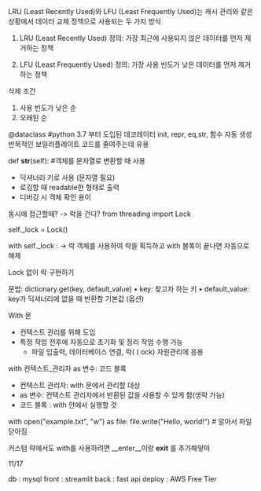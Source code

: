 LRU (Least Recently Used)와 LFU (Least Frequently Used)는 캐시 관리와 같은 상황에서 데이터 교체 정책으로 사용되는 두 가지 방식

1. LRU (Least Recently Used)
정의: 가장 최근에 사용되지 않은 데이터를 먼저 제거하는 정책

2. LFU (Least Frequently Used)
정의: 가장 사용 빈도가 낮은 데이터를 먼저 제거하는 정책


삭제 조건
1. 사용 빈도가 낮은 순
2. 오래된 순


@dataclass #python 3.7 부터 도입된 데코레이터 init, repr, eq,str, 함수 자동 생성
 반복적인 보일러플레이트 코드를 줄여주는데 유용



def __str__(self): #객체를 문자열로 변환할 때 사용

- 딕셔너리 키로 사용 (문자열 필요)
- 로깅할 때 readable한 형태로 출력
- 디버깅 시 객체 확인 용이

동시에 접근할때?
->  락을 건다?
from threading import Lock

self._lock = Lock()

with self._lock :
-> 락 객체를 사용하여 락을 획득하고 with 블록이 끝나면 자동으로 해제


Lock 없이 락 구현하기



문법: dictionary.get(key, default_value)
	•	key: 찾고자 하는 키
	•	default_value: key가 딕셔너리에 없을 때 반환할 기본값 (옵션)


With 문
- 컨텍스트 관리를 위해 도입
- 특정 작업 전후에 자동으로 초기화 및 정리 작업 수행 가능
    -  파일 입출력, 데이터베이스 연결, 락(ㅣock) 자원관리에 응용

with 컨텍스트_관리자 as 변수:
    코드 블록

- 컨텍스트 관리자: with 문에서 관리할 대상
- as 변수: 컨텍스트 관리자에서 반환된 값을 사용할 수 있게 함(생략 가능)
- 코드 블록 : with 안에서 실행할 것 


with open("example.txt", "w") as file:
    file.write("Hello, world!") # 알아서 파일 닫아짐


커스텀 락에서도 with를 사용하려면 __enter__이랑 __exit__ 를 추가해얗마




11/17

db : mysql
front : streamlit
back : fast api
deploy : AWS Free Tier
